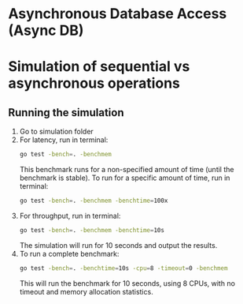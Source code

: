 # Asynchronous Database Access (Async DB)

# Simulation of sequential vs asynchronous operations

## Running the simulation
1. Go to simulation folder
2. For latency, run in terminal:
    ```bash
    go test -bench=. -benchmem
    ```
    This benchmark runs for a non-specified amount of time (until the benchmark is stable). To run for a specific amount of time, run in terminal:
    ```bash
    go test -bench=. -benchmem -benchtime=100x
    ```
3. For throughput, run in terminal:
    ```bash
    go test -bench=. -benchmem -benchtime=10s
    ```
    The simulation will run for 10 seconds and output the results.
4. To run a complete benchmark:
    ```bash
    go test -bench=. -benchtime=10s -cpu=8 -timeout=0 -benchmem
    ```
    This will run the benchmark for 10 seconds, using 8 CPUs, with no timeout and memory allocation statistics.